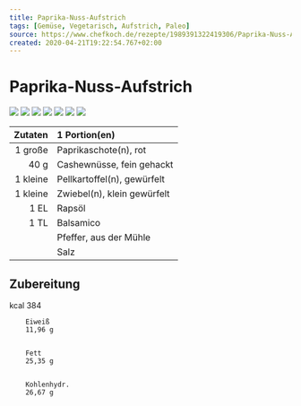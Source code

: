 ```yaml
---
title: Paprika-Nuss-Aufstrich
tags: [Gemüse, Vegetarisch, Aufstrich, Paleo]
source: https://www.chefkoch.de/rezepte/1989391322419306/Paprika-Nuss-Aufstrich.html
created: 2020-04-21T19:22:54.767+02:00
---
```


# Paprika-Nuss-Aufstrich

![](https://img.chefkoch-cdn.de/rezepte/1989391322419306/bilder/825168/crop-360x240/paprika-nuss-aufstrich.jpg) ![](https://img.chefkoch-cdn.de/rezepte/1989391322419306/bilder/810768/crop-360x240/paprika-nuss-aufstrich.jpg) ![](https://img.chefkoch-cdn.de/rezepte/1989391322419306/bilder/532229/crop-360x240/paprika-nuss-aufstrich.jpg) ![](https://img.chefkoch-cdn.de/rezepte/1989391322419306/bilder/965157/crop-360x240/paprika-nuss-aufstrich.jpg) ![](https://img.chefkoch-cdn.de/rezepte/1989391322419306/bilder/815532/crop-360x240/paprika-nuss-aufstrich.jpg) ![](https://img.chefkoch-cdn.de/rezepte/1989391322419306/bilder/1063465/crop-360x240/paprika-nuss-aufstrich.jpg) ![](https://img.chefkoch-cdn.de/rezepte/1989391322419306/bilder/605737/crop-360x240/paprika-nuss-aufstrich.jpg)

| **Zutaten** | 1 Portion(en)               |
| ----------: | :-------------------------- |
|     1 große | Paprikaschote(n), rot       |
|        40 g | Cashewnüsse, fein gehackt   |
|    1 kleine | Pellkartoffel(n), gewürfelt |
|    1 kleine | Zwiebel(n), klein gewürfelt |
|        1 EL | Rapsöl                      |
|        1 TL | Balsamico                   |
|             | Pfeffer, aus der Mühle      |
|             | Salz                        |

## Zubereitung

kcal
        384
    
    
        Eiweiß
        11,96 g
    
    
        Fett
        25,35 g
    
    
        Kohlenhydr.
        26,67 g
